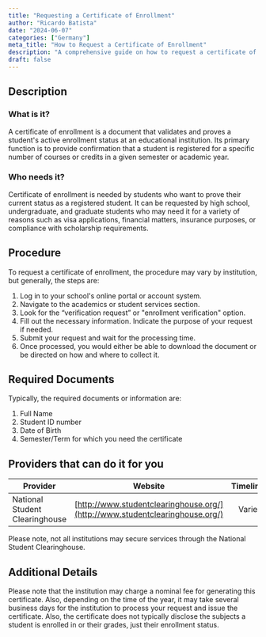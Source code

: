 ```yaml
---
title: "Requesting a Certificate of Enrollment"
author: "Ricardo Batista"
date: "2024-06-07"
categories: ["Germany"]
meta_title: "How to Request a Certificate of Enrollment"
description: "A comprehensive guide on how to request a certificate of enrollment, which is a proof that a student is registered in an educational institution."
draft: false
---
```


## Description
### What is it?
A certificate of enrollment is a document that validates and proves a student's active enrollment status at an educational institution. Its primary function is to provide confirmation that a student is registered for a specific number of courses or credits in a given semester or academic year.
### Who needs it?
Certificate of enrollment is needed by students who want to prove their current status as a registered student. It can be requested by high school, undergraduate, and graduate students who may need it for a variety of reasons such as visa applications, financial matters, insurance purposes, or compliance with scholarship requirements.

## Procedure
To request a certificate of enrollment, the procedure may vary by institution, but generally, the steps are:

1. Log in to your school's online portal or account system. 
2. Navigate to the academics or student services section.
3. Look for the “verification request” or "enrollment verification" option.
4. Fill out the necessary information. Indicate the purpose of your request if needed.
5. Submit your request and wait for the processing time.
6. Once processed, you would either be able to download the document or be directed on how and where to collect it. 

## Required Documents
Typically, the required documents or information are:

1. Full Name
2. Student ID number
3. Date of Birth
4. Semester/Term for which you need the certificate

## Providers that can do it for you

| Provider        |     Website     |     Timelines    |       Cost      |
| --------------- | --------------- |  :-------------: | :-------------: |
| National Student Clearinghouse      |  [http://www.studentclearinghouse.org/](http://www.studentclearinghouse.org/)     |      Varies      |        Varies       |

Please note, not all institutions may secure services through the National Student Clearinghouse.

## Additional Details
Please note that the institution may charge a nominal fee for generating this certificate. Also, depending on the time of the year, it may take several business days for the institution to process your request and issue the certificate. Also, the certificate does not typically disclose the subjects a student is enrolled in or their grades, just their enrollment status.